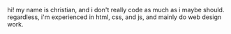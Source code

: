 hi! my name is christian, and i don't really code as much as i maybe should. regardless, i'm experienced in html, css, and js, and mainly do web design work.
